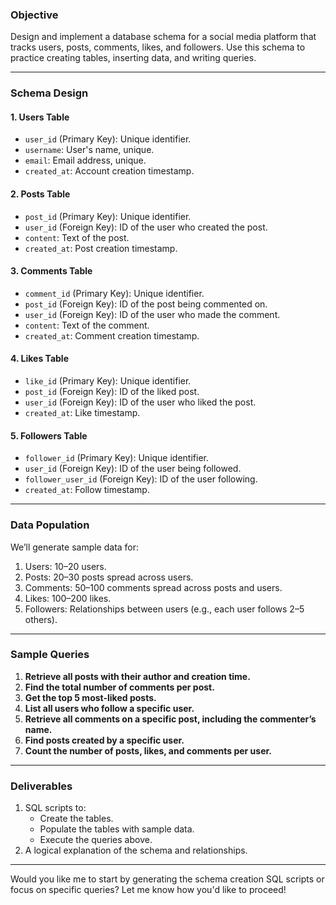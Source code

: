 ### **Objective**

Design and implement a database schema for a social media platform that tracks users, posts, comments, likes, and followers. Use this schema to practice creating tables, inserting data, and writing queries.

---

### **Schema Design**

#### 1. **Users Table**

- `user_id` (Primary Key): Unique identifier.
- `username`: User's name, unique.
- `email`: Email address, unique.
- `created_at`: Account creation timestamp.

#### 2. **Posts Table**

- `post_id` (Primary Key): Unique identifier.
- `user_id` (Foreign Key): ID of the user who created the post.
- `content`: Text of the post.
- `created_at`: Post creation timestamp.

#### 3. **Comments Table**

- `comment_id` (Primary Key): Unique identifier.
- `post_id` (Foreign Key): ID of the post being commented on.
- `user_id` (Foreign Key): ID of the user who made the comment.
- `content`: Text of the comment.
- `created_at`: Comment creation timestamp.

#### 4. **Likes Table**

- `like_id` (Primary Key): Unique identifier.
- `post_id` (Foreign Key): ID of the liked post.
- `user_id` (Foreign Key): ID of the user who liked the post.
- `created_at`: Like timestamp.

#### 5. **Followers Table**

- `follower_id` (Primary Key): Unique identifier.
- `user_id` (Foreign Key): ID of the user being followed.
- `follower_user_id` (Foreign Key): ID of the user following.
- `created_at`: Follow timestamp.

---

### **Data Population**

We’ll generate sample data for:

1. Users: 10–20 users.
2. Posts: 20–30 posts spread across users.
3. Comments: 50–100 comments spread across posts and users.
4. Likes: 100–200 likes.
5. Followers: Relationships between users (e.g., each user follows 2–5 others).

---

### **Sample Queries**

1. **Retrieve all posts with their author and creation time.**
2. **Find the total number of comments per post.**
3. **Get the top 5 most-liked posts.**
4. **List all users who follow a specific user.**
5. **Retrieve all comments on a specific post, including the commenter’s name.**
6. **Find posts created by a specific user.**
7. **Count the number of posts, likes, and comments per user.**

---

### **Deliverables**

1. SQL scripts to:
   - Create the tables.
   - Populate the tables with sample data.
   - Execute the queries above.
2. A logical explanation of the schema and relationships.

---

Would you like me to start by generating the schema creation SQL scripts or focus on specific queries? Let me know how you'd like to proceed!
